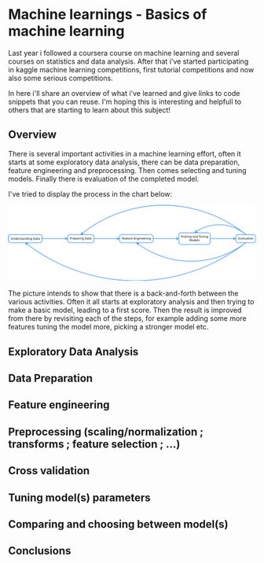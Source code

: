 # Machine learnings - Basics of machine learning

Last year i followed a coursera course on machine learning and several courses on
statistics and data analysis. After that i've started participating in kaggle
machine learning competitions, first tutorial competitions and now also some
serious competitions.

In here i'll share an overview of what i've learned and give links to code snippets
that you can reuse. I'm hoping this is interesting and helpfull to others that are
starting to learn about this subject!


## Overview

There is several important activities in a machine learning effort, often it starts
at some exploratory data analysis, there can be data preparation, feature engineering
and preprocessing. Then comes selecting and tuning models. Finally there is evaluation
of the completed model.

I've tried to display the process in the chart below:

![Machine Learning Process](https://github.com/EikeDehling/machine-learnings/raw/master/process.png "Machine Learning Process")

The picture intends to show that there is a back-and-forth between the various
activities. Often it all starts at exploratory analysis and then trying to make a
basic model, leading to a first score. Then the result is improved from there
by revisiting each of the steps, for example adding some more features tuning the
model more, picking a stronger model etc.


## Exploratory Data Analysis
## Data Preparation
## Feature engineering
## Preprocessing (scaling/normalization ; transforms ; feature selection ; ...)
## Cross validation
## Tuning model(s) parameters
## Comparing and choosing between model(s)
## Conclusions
